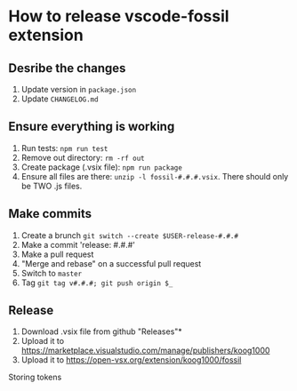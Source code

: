 # How to release vscode-fossil extension

## Desribe the changes
1. Update version in `package.json`
1. Update `CHANGELOG.md`


## Ensure everything is working
1. Run tests: `npm run test`
1. Remove out directory: `rm -rf out`
1. Create package (.vsix file): `npm run package`
1. Ensure all files are there: `unzip -l fossil-#.#.#.vsix`. There should only be TWO .js files.


## Make commits

1. Create a brunch `git switch --create $USER-release-#.#.#`
1. Make a commit 'release: #.#.#'
1. Make a pull request
1. "Merge and rebase" on a successful pull request
1. Switch to `master`
1. Tag `git tag v#.#.#; git push origin $_`


## Release
1. Download .vsix file from github "Releases"*
1. Upload it to https://marketplace.visualstudio.com/manage/publishers/koog1000
1. Upload it to https://open-vsx.org/extension/koog1000/fossil

Storing tokens